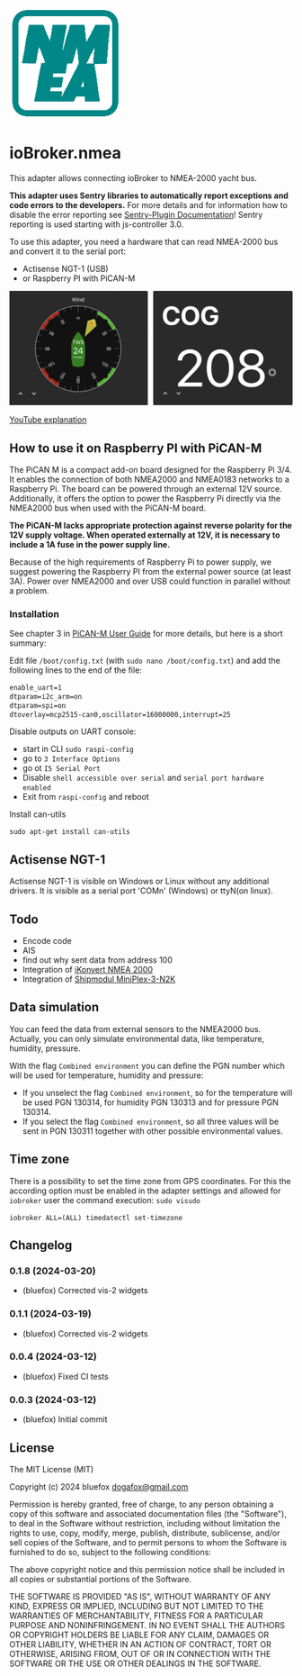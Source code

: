 ![Logo](admin/nmea.png)
# ioBroker.nmea
This adapter allows connecting ioBroker to NMEA-2000 yacht bus.

**This adapter uses Sentry libraries to automatically report exceptions and code errors to the developers.**
For more details and for information how to disable the error reporting see [Sentry-Plugin Documentation](https://github.com/ioBroker/plugin-sentry#plugin-sentry)!
Sentry reporting is used starting with js-controller 3.0.

To use this adapter, you need a hardware that can read NMEA-2000 bus and convert it to the serial port:
- Actisense NGT-1 (USB)
- or Raspberry PI with PiCAN-M

![Widgets](img/widgetExamples.png)

[YouTube explanation](https://youtu.be/flp_-mypbRU?si=k0lp95OukQ88LBxj)

## How to use it on Raspberry PI with PiCAN-M

The PiCAN M is a compact add-on board designed for the Raspberry Pi 3/4.
It enables the connection of both NMEA2000 and NMEA0183 networks to a Raspberry Pi.
The board can be powered through an external 12V source.
Additionally, it offers the option to power the Raspberry Pi directly via the NMEA2000 bus when used with the PiCAN-M board.

**The PiCAN-M lacks appropriate protection against reverse polarity for the 12V supply voltage. When operated externally at 12V, it is necessary to include a 1A fuse in the power supply line.**

Because of the high requirements of Raspberry Pi to power supply, we suggest powering the Raspberry PI from the external power source (at least 3A).
Power over NMEA2000 and over USB could function in parallel without a problem.

### Installation
See chapter 3 in [PiCAN-M User Guide](img/pican-m_UGB_10.pdf) for more details, but here is a short summary:

Edit file `/boot/config.txt` (with `sudo nano /boot/config.txt`) and add the following lines to the end of the file:
```
enable_uart=1
dtparam=i2c_arm=on
dtparam=spi=on
dtoverlay=mcp2515-can0,oscillator=16000000,interrupt=25 
```

Disable outputs on UART console: 
- start in CLI `sudo raspi-config`
- go to `3 Interface Options`
- go ot `I5 Serial Port`
- Disable `shell accessible over serial` and `serial port hardware enabled`
- Exit from `raspi-config` and reboot

Install can-utils
```
sudo apt-get install can-utils
```

## Actisense NGT-1
Actisense NGT-1 is visible on Windows or Linux without any additional drivers. It is visible as a serial port 'COMn' (Windows) or ttyN(on linux).

## Todo
- Encode code
- AIS
- find out why sent data from address 100
- Integration of [iKonvert NMEA 2000](https://digitalyachtamerica.com/product/ikonvert-usb/)
- Integration of [Shipmodul MiniPlex-3-N2K](https://www.shipmodul.com/products.html)

## Data simulation
You can feed the data from external sensors to the NMEA2000 bus.
Actually, you can only simulate environmental data, like temperature, humidity, pressure.

With the flag `Combined environment` you can define the PGN number which will be used for temperature, humidity and pressure:
- If you unselect the flag `Combined environment`, so for the temperature will be used PGN 130314, for humidity PGN 130313 and for pressure PGN 130314.
- If you select the flag `Combined environment`, so all three values will be sent in PGN 130311 together with other possible environmental values.

## Time zone
There is a possibility to set the time zone from GPS coordinates.
For this the according option must be enabled in the adapter settings and allowed for `iobroker` user the command execution:
`sudo visudo`

```
iobroker ALL=(ALL) timedatectl set-timezone
```

<!--
	### **WORK IN PROGRESS**
-->
## Changelog
### 0.1.8 (2024-03-20)
* (bluefox) Corrected vis-2 widgets

### 0.1.1 (2024-03-19)
* (bluefox) Corrected vis-2 widgets

### 0.0.4 (2024-03-12)
* (bluefox) Fixed CI tests

### 0.0.3 (2024-03-12)
* (bluefox) Initial commit

## License
The MIT License (MIT)

Copyright (c) 2024 bluefox <dogafox@gmail.com>

Permission is hereby granted, free of charge, to any person obtaining a copy
of this software and associated documentation files (the "Software"), to deal
in the Software without restriction, including without limitation the rights
to use, copy, modify, merge, publish, distribute, sublicense, and/or sell
copies of the Software, and to permit persons to whom the Software is
furnished to do so, subject to the following conditions:

The above copyright notice and this permission notice shall be included in
all copies or substantial portions of the Software.

THE SOFTWARE IS PROVIDED "AS IS", WITHOUT WARRANTY OF ANY KIND, EXPRESS OR
IMPLIED, INCLUDING BUT NOT LIMITED TO THE WARRANTIES OF MERCHANTABILITY,
FITNESS FOR A PARTICULAR PURPOSE AND NONINFRINGEMENT. IN NO EVENT SHALL THE
AUTHORS OR COPYRIGHT HOLDERS BE LIABLE FOR ANY CLAIM, DAMAGES OR OTHER
LIABILITY, WHETHER IN AN ACTION OF CONTRACT, TORT OR OTHERWISE, ARISING FROM,
OUT OF OR IN CONNECTION WITH THE SOFTWARE OR THE USE OR OTHER DEALINGS IN
THE SOFTWARE.
